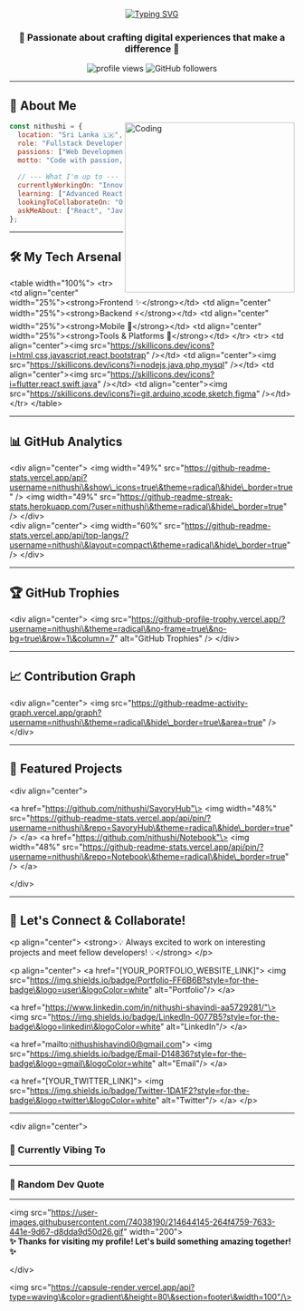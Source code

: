 <div align="center">
  
  [![Typing SVG](https://readme-typing-svg.herokuapp.com?font=Fira+Code&size=30&duration=3000&pause=1000&color=FF6B6B&center=true&vCenter=true&multiline=true&width=600&height=100&lines=Hi+%F0%9F%91%8B%2C+I'm+Nithushi+Shavindi;Fullstack+Developer+%F0%9F%9A%80;From+Beautiful+Sri+Lanka+%F0%9F%87%B1%F0%9F%87%B0)](https://git.io/typing-svg)
  
  ### 💫 Passionate about crafting digital experiences that make a difference 💫
  
  <p>
    <img src="https://komarev.com/ghpvc/?username=nithushi&label=Profile%20views&color=0e75b6&style=flat" alt="profile views" />
    <img src="https://img.shields.io/github/followers/nithushi?label=Followers&style=social" alt="GitHub followers" />
  </p>
  
</div>

---

## 🎯 About Me

<img align="right" alt="Coding" width="300" src="https://user-images.githubusercontent.com/74038190/229223263-cf2e4b07-2615-4f87-9c38-e37600f8381a.gif">

```javascript
const nithushi = {
  location: "Sri Lanka 🇱🇰",
  role: "Fullstack Developer",
  passions: ["Web Development", "Mobile Apps", "UI/UX Design", "IoT Projects"],
  motto: "Code with passion, debug with patience 🐛✨",
  
  // --- What I'm up to ---
  currentlyWorkingOn: "Innovative web & mobile applications",
  learning: ["Advanced React Patterns", "Cloud Technologies (AWS/Azure)"],
  lookingToCollaborateOn: "Open Source Projects",
  askMeAbout: ["React", "Java", "Spring Boot", "Flutter", "Node.js"]
};
````

-----

## 🛠️ My Tech Arsenal

\<table width="100%"\>
\<tr\>
\<td align="center" width="25%"\>\<strong\>Frontend ✨\</strong\>\</td\>
\<td align="center" width="25%"\>\<strong\>Backend ⚡\</strong\>\</td\>
\<td align="center" width="25%"\>\<strong\>Mobile 📱\</strong\>\</td\>
\<td align="center" width="25%"\>\<strong\>Tools & Platforms 🔧\</strong\>\</td\>
\</tr\>
\<tr\>
\<td align="center"\>\<img src="https://skillicons.dev/icons?i=html,css,javascript,react,bootstrap" /\>\</td\>
\<td align="center"\>\<img src="https://skillicons.dev/icons?i=nodejs,java,php,mysql" /\>\</td\>
\<td align="center"\>\<img src="https://skillicons.dev/icons?i=flutter,react,swift,java" /\>\</td\>
\<td align="center"\>\<img src="https://skillicons.dev/icons?i=git,arduino,xcode,sketch,figma" /\>\</td\>
\</tr\>
\</table\>

-----

## 📊 GitHub Analytics

\<div align="center"\>
\<img width="49%" src="https://github-readme-stats.vercel.app/api?username=nithushi\&show\_icons=true\&theme=radical\&hide\_border=true" /\>
\<img width="49%" src="https://github-readme-streak-stats.herokuapp.com/?user=nithushi\&theme=radical\&hide\_border=true" /\>
\</div\>
<br>
\<div align="center"\>
\<img width="60%" src="https://github-readme-stats.vercel.app/api/top-langs/?username=nithushi\&layout=compact\&theme=radical\&hide\_border=true" /\>
\</div\>

-----

## 🏆 GitHub Trophies

\<div align="center"\>
\<img src="https://github-profile-trophy.vercel.app/?username=nithushi\&theme=radical\&no-frame=true\&no-bg=true\&row=1\&column=7" alt="GitHub Trophies" /\>
\</div\>

-----

## 📈 Contribution Graph

\<div align="center"\>
\<img src="https://github-readme-activity-graph.vercel.app/graph?username=nithushi\&theme=radical\&hide\_border=true\&area=true" /\>
\</div\>

-----

## 🌟 Featured Projects

\<div align="center"\>

\<a href="https://github.com/nithushi/SavoryHub"\>
\<img width="48%" src="https://github-readme-stats.vercel.app/api/pin/?username=nithushi\&repo=SavoryHub\&theme=radical\&hide\_border=true" /\>
\</a\>
\<a href="https://github.com/nithushi/Notebook"\>
\<img width="48%" src="https://github-readme-stats.vercel.app/api/pin/?username=nithushi\&repo=Notebook\&theme=radical\&hide\_border=true" /\>
\</a\>

\</div\>

-----

## 🤝 Let's Connect & Collaborate\!

\<p align="center"\>
\<strong\>💡 Always excited to work on interesting projects and meet fellow developers\! 💡\</strong\>
\</p\>

\<p align="center"\>
\<a href="[YOUR\_PORTFOLIO\_WEBSITE\_LINK]"\>
\<img src="https://img.shields.io/badge/Portfolio-FF6B6B?style=for-the-badge\&logo=user\&logoColor=white" alt="Portfolio"/\>
\</a\>

\<a href="https://www.linkedin.com/in/nithushi-shavindi-aa5729281/"\>
\<img src="https://img.shields.io/badge/LinkedIn-0077B5?style=for-the-badge\&logo=linkedin\&logoColor=white" alt="LinkedIn"/\>
\</a\>

\<a href="mailto:nithushishavindi0@gmail.com"\>
\<img src="https://img.shields.io/badge/Email-D14836?style=for-the-badge\&logo=gmail\&logoColor=white" alt="Email"/\>
\</a\>

\<a href="[YOUR\_TWITTER\_LINK]"\>
\<img src="https://img.shields.io/badge/Twitter-1DA1F2?style=for-the-badge\&logo=twitter\&logoColor=white" alt="Twitter"/\>
\</a\>
\</p\>

-----

\<div align="center"\>

### 🎵 Currently Vibing To

[](https://github.com/kittinan/spotify-github-profile)

-----

### 💭 Random Dev Quote

-----

\<img src="https://user-images.githubusercontent.com/74038190/214644145-264f4759-7633-441e-9d67-d8dda9d50d26.gif" width="200"\>
<br>
**✨ Thanks for visiting my profile\! Let's build something amazing together\! ✨**

\</div\>

\<img src="https://capsule-render.vercel.app/api?type=waving\&color=gradient\&height=80\&section=footer\&width=100"/\>

```
```
